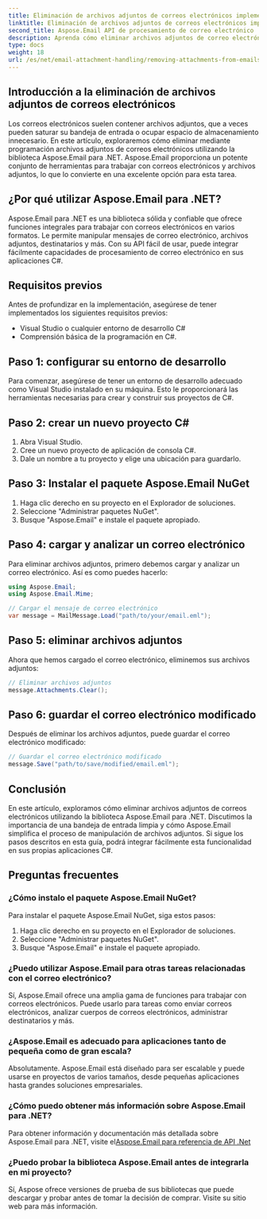 ```yaml
---
title: Eliminación de archivos adjuntos de correos electrónicos implementación de C#
linktitle: Eliminación de archivos adjuntos de correos electrónicos implementación de C#
second_title: Aspose.Email API de procesamiento de correo electrónico .NET
description: Aprenda cómo eliminar archivos adjuntos de correo electrónico usando Aspose.Email para .NET. Guía paso a paso con código fuente C#.
type: docs
weight: 18
url: /es/net/email-attachment-handling/removing-attachments-from-emails-csharp-implementation/
---
```


## Introducción a la eliminación de archivos adjuntos de correos electrónicos

Los correos electrónicos suelen contener archivos adjuntos, que a veces pueden saturar su bandeja de entrada o ocupar espacio de almacenamiento innecesario. En este artículo, exploraremos cómo eliminar mediante programación archivos adjuntos de correos electrónicos utilizando la biblioteca Aspose.Email para .NET. Aspose.Email proporciona un potente conjunto de herramientas para trabajar con correos electrónicos y archivos adjuntos, lo que lo convierte en una excelente opción para esta tarea.

## ¿Por qué utilizar Aspose.Email para .NET?

Aspose.Email para .NET es una biblioteca sólida y confiable que ofrece funciones integrales para trabajar con correos electrónicos en varios formatos. Le permite manipular mensajes de correo electrónico, archivos adjuntos, destinatarios y más. Con su API fácil de usar, puede integrar fácilmente capacidades de procesamiento de correo electrónico en sus aplicaciones C#.

## Requisitos previos

Antes de profundizar en la implementación, asegúrese de tener implementados los siguientes requisitos previos:

- Visual Studio o cualquier entorno de desarrollo C#
- Comprensión básica de la programación en C#.

## Paso 1: configurar su entorno de desarrollo

Para comenzar, asegúrese de tener un entorno de desarrollo adecuado como Visual Studio instalado en su máquina. Esto le proporcionará las herramientas necesarias para crear y construir sus proyectos de C#.

## Paso 2: crear un nuevo proyecto C#

1. Abra Visual Studio.
2. Cree un nuevo proyecto de aplicación de consola C#.
3. Dale un nombre a tu proyecto y elige una ubicación para guardarlo.

## Paso 3: Instalar el paquete Aspose.Email NuGet

1. Haga clic derecho en su proyecto en el Explorador de soluciones.
2. Seleccione "Administrar paquetes NuGet".
3. Busque "Aspose.Email" e instale el paquete apropiado.

## Paso 4: cargar y analizar un correo electrónico

Para eliminar archivos adjuntos, primero debemos cargar y analizar un correo electrónico. Así es como puedes hacerlo:

```csharp
using Aspose.Email;
using Aspose.Email.Mime;

// Cargar el mensaje de correo electrónico
var message = MailMessage.Load("path/to/your/email.eml");
```

## Paso 5: eliminar archivos adjuntos

Ahora que hemos cargado el correo electrónico, eliminemos sus archivos adjuntos:

```csharp
// Eliminar archivos adjuntos
message.Attachments.Clear();
```

## Paso 6: guardar el correo electrónico modificado

Después de eliminar los archivos adjuntos, puede guardar el correo electrónico modificado:

```csharp
// Guardar el correo electrónico modificado
message.Save("path/to/save/modified/email.eml");
```

## Conclusión

En este artículo, exploramos cómo eliminar archivos adjuntos de correos electrónicos utilizando la biblioteca Aspose.Email para .NET. Discutimos la importancia de una bandeja de entrada limpia y cómo Aspose.Email simplifica el proceso de manipulación de archivos adjuntos. Si sigue los pasos descritos en esta guía, podrá integrar fácilmente esta funcionalidad en sus propias aplicaciones C#.

## Preguntas frecuentes

### ¿Cómo instalo el paquete Aspose.Email NuGet?

Para instalar el paquete Aspose.Email NuGet, siga estos pasos:
1. Haga clic derecho en su proyecto en el Explorador de soluciones.
2. Seleccione "Administrar paquetes NuGet".
3. Busque "Aspose.Email" e instale el paquete apropiado.

### ¿Puedo utilizar Aspose.Email para otras tareas relacionadas con el correo electrónico?

Sí, Aspose.Email ofrece una amplia gama de funciones para trabajar con correos electrónicos. Puede usarlo para tareas como enviar correos electrónicos, analizar cuerpos de correos electrónicos, administrar destinatarios y más.

### ¿Aspose.Email es adecuado para aplicaciones tanto de pequeña como de gran escala?

Absolutamente. Aspose.Email está diseñado para ser escalable y puede usarse en proyectos de varios tamaños, desde pequeñas aplicaciones hasta grandes soluciones empresariales.

### ¿Cómo puedo obtener más información sobre Aspose.Email para .NET?

 Para obtener información y documentación más detallada sobre Aspose.Email para .NET, visite el[Aspose.Email para referencia de API .Net](https://reference.aspose.com/email/net)

### ¿Puedo probar la biblioteca Aspose.Email antes de integrarla en mi proyecto?

Sí, Aspose ofrece versiones de prueba de sus bibliotecas que puede descargar y probar antes de tomar la decisión de comprar. Visite su sitio web para más información.